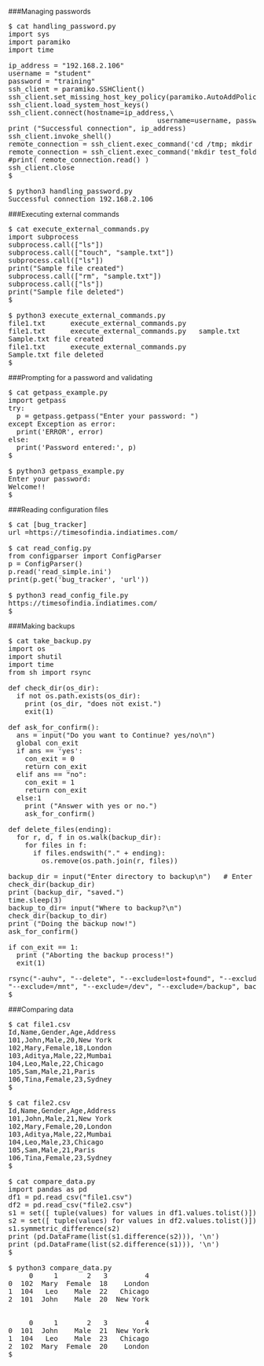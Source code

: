 ###Managing passwords  
<pre>
$ cat handling_password.py
import sys
import paramiko
import time

ip_address = "192.168.2.106"
username = "student"
password = "training"
ssh_client = paramiko.SSHClient()
ssh_client.set_missing_host_key_policy(paramiko.AutoAddPolicy())
ssh_client.load_system_host_keys()
ssh_client.connect(hostname=ip_address,\
                                    username=username, password=password)
print ("Successful connection", ip_address)
ssh_client.invoke_shell()
remote_connection = ssh_client.exec_command('cd /tmp; mkdir work\n')
remote_connection = ssh_client.exec_command('mkdir test_folder\n')
#print( remote_connection.read() )
ssh_client.close
$ 

$ python3 handling_password.py
Successful connection 192.168.2.106
</pre>  

###Executing external commands  
<pre>
$ cat execute_external_commands.py
import subprocess
subprocess.call(["ls"])
subprocess.call(["touch", "sample.txt"])
subprocess.call(["ls"])
print("Sample file created")
subprocess.call(["rm", "sample.txt"])
subprocess.call(["ls"])
print("Sample file deleted")
$ 

$ python3 execute_external_commands.py
file1.txt      execute_external_commands.py     
file1.txt      execute_external_commands.py   sample.txt
Sample.txt file created
file1.txt      execute_external_commands.py
Sample.txt file deleted
$ 
</pre>  

###Prompting for a password and validating  
<pre>
$ cat getpass_example.py 
import getpass
try:
  p = getpass.getpass("Enter your password: ")
except Exception as error:
  print('ERROR', error)
else:
  print('Password entered:', p)
$ 

$ python3 getpass_example.py
Enter your password:
Welcome!!
$ 			
</pre>  

###Reading configuration files  
<pre>
$ cat [bug_tracker]
url =https://timesofindia.indiatimes.com/

$ cat read_config.py 
from configparser import ConfigParser
p = ConfigParser()
p.read('read_simple.ini')
print(p.get('bug_tracker', 'url'))

$ python3 read_config_file.py
https://timesofindia.indiatimes.com/
$
</pre>  

###Making backups  
<pre>
$ cat take_backup.py 
import os
import shutil
import time
from sh import rsync

def check_dir(os_dir):
  if not os.path.exists(os_dir):
    print (os_dir, "does not exist.")
    exit(1)
	
def ask_for_confirm():
  ans = input("Do you want to Continue? yes/no\n")
  global con_exit
  if ans == 'yes':
    con_exit = 0
    return con_exit
  elif ans == "no":
    con_exit = 1
    return con_exit
  else:1
    print ("Answer with yes or no.")
    ask_for_confirm()
	
def delete_files(ending):
  for r, d, f in os.walk(backup_dir):
    for files in f:
      if files.endswith("." + ending):
        os.remove(os.path.join(r, files))

backup_dir = input("Enter directory to backup\n")   # Enter directory name
check_dir(backup_dir)
print (backup_dir, "saved.")
time.sleep(3)
backup_to_dir= input("Where to backup?\n")
check_dir(backup_to_dir)
print ("Doing the backup now!")
ask_for_confirm()

if con_exit == 1:
  print ("Aborting the backup process!")
  exit(1)

rsync("-auhv", "--delete", "--exclude=lost+found", "--exclude=/sys", "--exclude=/tmp", "--exclude=/proc",
"--exclude=/mnt", "--exclude=/dev", "--exclude=/backup", backup_dir, backup_to_dir)
$ 
</pre>  

###Comparing data  
<pre>
$ cat file1.csv 
Id,Name,Gender,Age,Address
101,John,Male,20,New York
102,Mary,Female,18,London
103,Aditya,Male,22,Mumbai
104,Leo,Male,22,Chicago
105,Sam,Male,21,Paris
106,Tina,Female,23,Sydney
$ 

$ cat file2.csv 
Id,Name,Gender,Age,Address
101,John,Male,21,New York
102,Mary,Female,20,London
103,Aditya,Male,22,Mumbai
104,Leo,Male,23,Chicago
105,Sam,Male,21,Paris
106,Tina,Female,23,Sydney
$ 

$ cat compare_data.py
import pandas as pd
df1 = pd.read_csv("file1.csv")
df2 = pd.read_csv("file2.csv")
s1 = set([ tuple(values) for values in df1.values.tolist()])
s2 = set([ tuple(values) for values in df2.values.tolist()])
s1.symmetric_difference(s2)
print (pd.DataFrame(list(s1.difference(s2))), '\n')
print (pd.DataFrame(list(s2.difference(s1))), '\n')
$ 

$ python3 compare_data.py
     0     1       2   3         4
0  102  Mary  Female  18    London
1  104   Leo    Male  22   Chicago
2  101  John    Male  20  New York


     0     1       2   3         4
0  101  John    Male  21  New York
1  104   Leo    Male  23   Chicago
2  102  Mary  Female  20    London
$
</pre>
